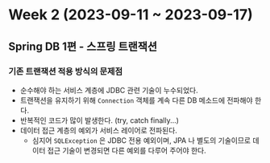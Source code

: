 # Week 2 (2023-09-11 ~ 2023-09-17)

## Spring DB 1편 - 스프링 트랜잭션

### 기존 트랜잭션 적용 방식의 문제점
- 순수해야 하는 서비스 계층에 JDBC 관련 기술이 누수되었다.
- 트랜잭션을 유지하기 위해 `Connection` 객체를 계속 다른 DB 메소드에 전파해야 한다.
- 반복적인 코드가 많이 발생한다. (try, catch finally...)
- 데이터 접근 계층의 예외가 서비스 레이어로 전파된다.
    - 심지어 `SQLException` 은 JDBC 전용 예외이며, JPA 나 별도의 기술이므로 데이터 접근 기술이 변경되면 다른 예외를 다루어 주어야 한다.
    